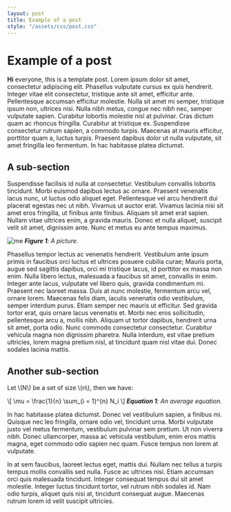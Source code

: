 ```yaml
---
layout: post
title: Example of a post
style: "/assets/css/post.css"
---
```

# Example of a post

**Hi** everyone, this is a template post. Lorem ipsum dolor sit amet, consectetur adipiscing elit. Phasellus vulputate cursus ex quis hendrerit. Integer vitae elit consectetur, tristique ante sit amet, efficitur ante. Pellentesque accumsan efficitur molestie. Nulla sit amet mi semper, tristique ipsum non, ultrices nisi. Nulla nibh metus, congue nec nibh nec, semper vulputate sapien. Curabitur lobortis molestie nisl at pulvinar. Cras dictum quam ac rhoncus fringilla. Curabitur at tristique ex. Suspendisse consectetur rutrum sapien, a commodo turpis. Maecenas at mauris efficitur, porttitor quam a, luctus turpis. Praesent dapibus dolor ut nulla vulputate, sit amet fringilla leo fermentum. In hac habitasse platea dictumst.

## A sub-section

Suspendisse facilisis id nulla at consectetur. Vestibulum convallis lobortis tincidunt. Morbi euismod dapibus lectus ac ornare. Praesent venenatis lacus nunc, ut luctus odio aliquet eget. Pellentesque vel arcu hendrerit dui placerat egestas nec ut nibh. Vivamus ut auctor erat. Vivamus lacinia nisi sit amet eros fringilla, ut finibus ante finibus. Aliquam sit amet erat sapien. Nullam vitae ultrices enim, a gravida mauris. Donec et nulla aliquet, suscipit velit sit amet, dignissim ante. Nunc et metus eu ante tempus maximus.

![me](https://media.wired.com/photos/5cdefc28b2569892c06b2ae4/master/w_2560%2Cc_limit/Culture-Grumpy-Cat-487386121-2.jpg)
***Figure 1**: A picture.*

Phasellus tempor lectus ac venenatis hendrerit. Vestibulum ante ipsum primis in faucibus orci luctus et ultrices posuere cubilia curae; Mauris porta, augue sed sagittis dapibus, orci mi tristique lacus, id porttitor ex massa non enim. Nulla libero lectus, malesuada a faucibus sit amet, convallis in enim. Integer ante lacus, vulputate vel libero quis, gravida condimentum mi. Praesent nec laoreet massa. Duis at nunc molestie, fermentum arcu vel, ornare lorem. Maecenas felis diam, iaculis venenatis odio vestibulum, semper interdum purus. Etiam semper nec mauris ut efficitur. Sed gravida tortor erat, quis ornare lacus venenatis et. Morbi nec eros sollicitudin, pellentesque arcu a, mollis nibh. Aliquam ut tortor dapibus, hendrerit urna sit amet, porta odio. Nunc commodo consectetur consectetur. Curabitur vehicula magna non dignissim pharetra. Nulla interdum, est vitae pretium ultricies, lorem magna pretium nisl, at tincidunt quam nisl vitae dui. Donec sodales lacinia mattis.

## Another sub-section

Let \\(N\\) be a set of size \\(n\\), then we have:

\\[ \\mu = \\frac{1}{n} \\sum_{i = 1}^{n} N_i \\]
***Equation 1**: An average equation.*

In hac habitasse platea dictumst. Donec vel vestibulum sapien, a finibus mi. Quisque nec leo fringilla, ornare odio vel, tincidunt urna. Morbi vulputate justo vel metus fermentum, vestibulum pulvinar sem pretium. Ut non viverra nibh. Donec ullamcorper, massa ac vehicula vestibulum, enim eros mattis magna, eget commodo odio sapien nec quam. Fusce tempus non lorem at vulputate.

In at sem faucibus, laoreet lectus eget, mattis dui. Nullam nec tellus a turpis tempus mollis convallis sed nulla. Fusce ac ultrices nisi. Etiam accumsan orci quis malesuada tincidunt. Integer consequat tempus dui sit amet molestie. Integer luctus tincidunt tortor, vel rutrum nibh sodales id. Nam odio turpis, aliquet quis nisi at, tincidunt consequat augue. Maecenas rutrum lorem id velit suscipit ultricies. 
